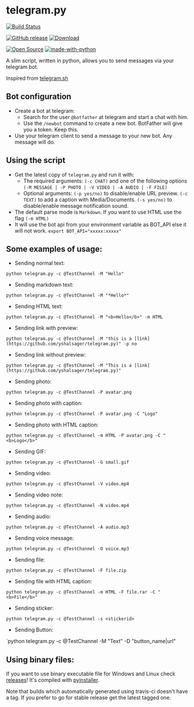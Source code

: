 # telegram.py
[![Build Status](https://travis-ci.org/yshalsager/telegram.py.svg?branch=master)](https://travis-ci.org/yshalsager/telegram.py)

[![GitHub release](https://img.shields.io/github/release/yshalsager/telegram.py.svg)](https://github.com/yshalsager/telegram.py/releases/)
[![Download](https://img.shields.io/github/downloads/yshalsager/telegram.py/total.svg)](https://github.com/yshalsager/telegram.py/releases/latest)

[![Open Source](https://badges.frapsoft.com/os/v1/open-source.svg?v=103)](https://github.com/ellerbrock/open-source-badges/)
[![made-with-python](https://img.shields.io/badge/Made%20with-Python-1f425f.svg)](https://www.python.org/)

A slim script, written in python, allows you to send messages via your telegram bot.

Inspired from [telegram.sh](https://github.com/fabianonline/telegram.sh/)

## Bot configuration

* Create a bot at telegram:
  * Search for the user `@botfather` at telegram and start a chat with him.
  * Use the `/newbot` command to create a new bot. BotFather will give you a
    token. Keep this.
* Use your telegram client to send a message to your new bot. Any message
    will do.

## Using the script

* Get the latest copy of `telegram.py` and run it with:
  * The required arguments: `(-c CHAT)` and one of the following options `(-M MESSAGE | -P PHOTO | -V VIDEO | -A AUDIO | -F FILE)`
  * Optional arguments: `(-p yes/no)` to disable/enable URL preview. `(-c TEXT)` to add a caption with Media/Documents. `(-s yes/no)` to disable/enable message notification sound.
* The default parse mode is `Markdown`. If you want to use HTML use the flag `(-m HTML)`
* It will use the bot api from your environment variable as BOT_API else it will not work.
`export BOT_API="xxxxx:xxxxx"`

## Some examples of usage:

- Sending normal text:

`python telegram.py -c @TestChannel -M "Hello"`

- Sending markdown text:

`python telegram.py -c @TestChannel -M "*Hello*"`

- Sending HTML text:

`python telegram.py -c @TestChannel -M "<b>Hello</b>" -m HTML`

- Sending link with preview:

`python telegram.py -c @TestChannel -M "this is a [link](https://github.com/yshalsager/telegram.py)" -p no`

- Sending link without preview:

`python telegram.py -c @TestChannel -M "This is a [link](https://github.com/yshalsager/telegram.py)"`

- Sending photo:

`python telegram.py -c @TestChannel -P avatar.png`

- Sending photo with caption:

`python telegram.py -c @TestChannel -P avatar.png -C "Logo"`

- Sending photo with HTML caption:

`python telegram.py -c @TestChannel -m HTML -P avatar.png -C "<b>Logo</b>"`

- Sending GIF:

`python telegram.py -c @TestChannel -G small.gif`

- Sending video:

`python telegram.py -c @TestChannel -V video.mp4`

- Sending video note:

`python telegram.py -c @TestChannel -N video.mp4`

- Sending audio:

`python telegram.py -c @TestChannel -A audio.mp3`

- Sending voice message:

`python telegram.py -c @TestChannel -O voice.mp3`

- Sending file:

`python telegram.py -c @TestChannel -F file.zip`

- Sending file with HTML caption:

`python telegram.py -c @TestChannel -m HTML -F file.rar -C "<b>File</b>"`

- Sending sticker:

`python telegram.py -c @TestChannel -s <stickerid>`

- Sending Button:

`python telegram.py -c @TestChannel -M "Text" -D "button_name|url"

## Using binary files:

If you want to use binary executable file for Windows and Linux check [releases](https://github.com/yshalsager/telegram.py/releases)! It's compiled with [pyinstaller](https://www.pyinstaller.org/).

Note that builds which automatically generated using travis-ci doesn't have a tag. If you prefer to go for stable release get the latest tagged one.

